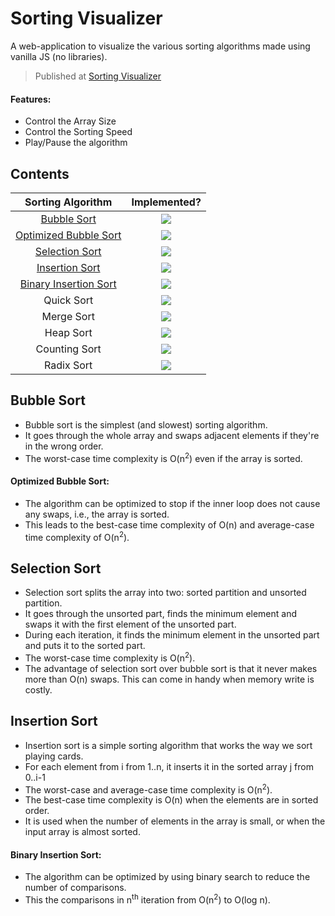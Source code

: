 # Sorting Visualizer
A web-application to visualize the various sorting algorithms made using vanilla JS (no libraries).
> Published at [Sorting Visualizer](https://shreeviknesh.github.io/SortingVisualizer/)
#### Features:
- Control the Array Size
- Control the Sorting Speed
- Play/Pause the algorithm

Contents
----
|Sorting Algorithm|Implemented?|
|:-:|:-:|
|[Bubble Sort](#bubble-sort)|<img src="https://img.shields.io/badge/-Yes-2ECC40">|
|[Optimized Bubble Sort](#optimized-bubble-sort)|<img src="https://img.shields.io/badge/-Yes-2ECC40">|
|[Selection Sort](#selection-sort)|<img src="https://img.shields.io/badge/-Yes-2ECC40">|
|[Insertion Sort](#insertion-sort)|<img src="https://img.shields.io/badge/-Yes-2ECC40">|
|[Binary Insertion Sort](#binary-insertion-sort)|<img src="https://img.shields.io/badge/-No-FF4136">|
|Quick Sort|<img src="https://img.shields.io/badge/-No-FF4136">|
|Merge Sort|<img src="https://img.shields.io/badge/-No-FF4136">|
|Heap Sort|<img src="https://img.shields.io/badge/-No-FF4136">|
|Counting Sort|<img src="https://img.shields.io/badge/-No-FF4136">|
|Radix Sort|<img src="https://img.shields.io/badge/-No-FF4136">|

Bubble Sort
----
- Bubble sort is the simplest (and slowest) sorting algorithm.
- It goes through the whole array and swaps adjacent elements if they're in the wrong order. 
- The worst-case time complexity is O(n<sup>2</sup>) even if the array is sorted.
#### Optimized Bubble Sort:
- The algorithm can be optimized to stop if the inner loop does not cause any swaps, i.e., the array is sorted.
- This leads to the best-case time complexity of O(n) and average-case time complexity of O(n<sup>2</sup>).
  
Selection Sort
----
- Selection sort splits the array into two: sorted partition and unsorted partition.
- It goes through the unsorted part, finds the minimum element and swaps it with the first element of the unsorted part.
- During each iteration, it finds the minimum element in the unsorted part and puts it to the sorted part.
- The worst-case time complexity is O(n<sup>2</sup>).
- The advantage of selection sort over bubble sort is that it never makes more than O(n) swaps. This can come in handy when memory write is costly.

Insertion Sort
----
- Insertion sort is a simple sorting algorithm that works the way we sort playing cards.
- For each element from i from 1..n, it inserts it in the sorted array j from 0..i-1
- The worst-case and average-case time complexity is O(n<sup>2</sup>).
- The best-case time complexity is O(n) when the elements are in sorted order.
- It is used when the number of elements in the array is small, or when the input array is almost sorted.
#### Binary Insertion Sort:
- The algorithm can be optimized by using binary search to reduce the number of comparisons.
- This the comparisons in n<sup>th</sup> iteration from O(n<sup>2</sup>) to O(log n).
